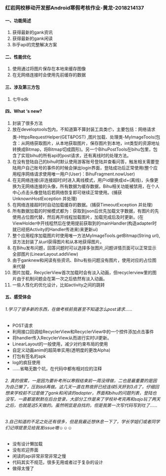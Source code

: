 ### 红岩网校移动开发部Android寒假考核作业-黄龙-2018214137
#### 一、功能简述
1. 获得最新的gank资讯
2. 获得最新的gank闲读
3. Bi乎api的完整解决方案

#### 二、性能优化
1. 使用通过将图片保存在本地来缓存图像
2. 在无网络连接时会使用先前缓存的数据
#### 三、涉及第三方包
1. 七牛sdk
#### 四、What ‘s new?
1. 封装了很多方法
2. 放在developtools包内，不知道算不算封装工具类📦，主要包括：网络请求类-HttpsRequestHelper(GET&POST)  ,图片加载、处理类-MyImageTools(包含：从网络获取图片，从本地获取图片，保存图片到本地，int类型的资源地址转换成Bitmap，将Bitmap切成圆形)。另一个BihuPostTools在bihu包里，包含了实现bihu的所有api的post请求，还有离线时的处理方法。
3. 在没有登陆自己的bihu时默认使用游客账号登陆并查看问答，触发相关需要登陆用户自己账号的事件的时候会弹出login界面，登陆成功后正常使用(整个应用程序网络请求使用唯一用户(User)：BihuFragment.nowUser)
4. 在无网络连接(非连接超时)时进入离线模式，用户id替换成id+(离线)，头像更换为无网络连接的头像，所有数据为缓存数据，Bihu相关功能被禁用，在个人中心点击头像登陆后若网络恢复即可继续正常使用。(捕获UnknownHostException 并处理)
5. 在网络连接超时时自动加载缓存的数据。(捕获TimeoutException 并处理)
6. 所有数据加载的时候模式都为：获取到json后优先加载文字数据，有图片的先使用占位图代替，然后再开线程加载图片，加载完成后及时更新。(在ViewHolder中开线程然后在使用提前获取到的mainHandler(构造adapter时就已经把Activity的Handler传进来)来更新ui)
7. 整个应用程序加载图片时使用唯一方法MyImageTools.getBitmap(String url),该方法封装了从url获得图片和从本地获得图片。
8. 在Bihu发布问题，回答问题时可以选择多张图片,问题详情页面可以正常显示全部图片(LinearLayout.addView)
9. 由于ganknew和闲读有些资讯、Bihu有些问题没有图片，使用对应的占位图来代替
10. 图片加载，RecyclerView首次加载时会有淡入动画，但recyclerview里的图片由于机制问题会在第一次之后依然有淡入动画。
11. 一些人性化的优化设计，比如activity之间的跳转

#### 五、感受体会
###### 1.学习了很多新的东西，在做考核前我甚至不知道怎么post请求……

* POST请求
* 利用接口回调给RecyclerView和RecyclerView中的一个控件添加点击事件
* 将handler传入RecyclerView从而进行实时UI更新。
* LinearLayout的一般使用，减少对约束布局的使用
* 自定义动画anim的超简单实用(透明度的更改Alpha)
* 打包有签名的apk
* log的疯狂使用
* ……省略无数个坑，在代码中都有相对应的注释

###### 2. 真的很累，一是因为要补考所以寒假结束前一周没得做，二也是最重要的是因为自己懒了，压到ddl再做。这几天一直在熬夜肝已经连续5天肝到3点了，仔细回想来学校前不过是做了gank和闲读的adapter，界面和bihu的问题列表，登陆也没写，一直都是默默在后台登录，大部分工作是来了学校补考完再和sajo玩了两天之后，也就是这5天做的。虽然明显是自找的，但是我第一次写代码写到吐了……
###### 3.自己知道的不足之处还有很多，但是我最近想休息一下了，学长学姐们或者同学们记得提意见给我发issue嗷☺️☺️☺️
* 没有设计懒加载
* 没有欢迎界面
* 闲读的api非常非常非常之慢
* 代码其实不规范，很多无用或者过于复杂的设计
* 做得太慢了
